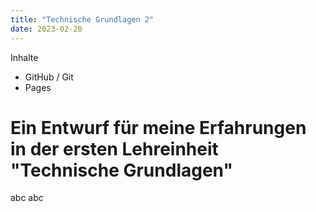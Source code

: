 ```yaml
---
title: "Technische Grundlagen 2"
date: 2023-02-20
---
```


Inhalte
+ GitHub / Git
+ Pages

# Ein Entwurf für meine Erfahrungen in der ersten Lehreinheit "Technische Grundlagen"

abc abc
